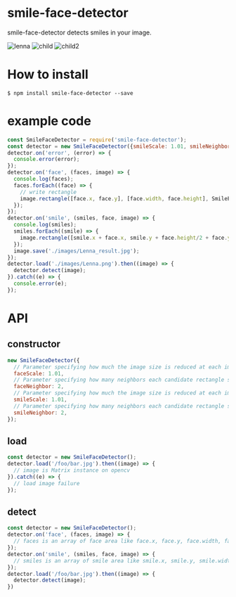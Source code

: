 smile-face-detector
===================

smile-face-detector detects smiles in your image. 

![lenna](https://raw.githubusercontent.com/yosuke-furukawa/smile-face-detector/master/images/Lenna_result.jpg)
![child](https://raw.githubusercontent.com/yosuke-furukawa/smile-face-detector/master/images/child_result.jpg)
![child2](https://raw.githubusercontent.com/yosuke-furukawa/smile-face-detector/master/images/child2_result.jpg)

# How to install 

```
$ npm install smile-face-detector --save
```

# example code

```js
const SmileFaceDetector = require('smile-face-detector');
const detector = new SmileFaceDetector({smileScale: 1.01, smileNeighbor: 10});
detector.on('error', (error) => {
  console.error(error);
});
detector.on('face', (faces, image) => {
  console.log(faces);
  faces.forEach((face) => {
    // write rectangle
    image.rectangle([face.x, face.y], [face.width, face.height], SmileFaceDetector.green, 2);
  });
});
detector.on('smile', (smiles, face, image) => {
  console.log(smiles);
  smiles.forEach((smile) => {
    image.rectangle([smile.x + face.x, smile.y + face.height/2 + face.y], [smile.width, smile.height], SmileFaceDetector.blue, 2);
  });
  image.save('./images/Lenna_result.jpg');
});
detector.load('./images/Lenna.png').then((image) => {
  detector.detect(image);
}).catch((e) => {
  console.error(e);
});
```

# API

## constructor

```js
new SmileFaceDetector({
  // Parameter specifying how much the image size is reduced at each image scale on face detection default: 1.05
  faceScale: 1.01,
  // Parameter specifying how many neighbors each candidate rectangle should have to retain it on face detection default: 8
  faceNeighbor: 2,
  // Parameter specifying how much the image size is reduced at each image scale on smile detection default: 1.7
  smileScale: 1.01,
  // Parameter specifying how many neighbors each candidate rectangle should have to retain it on smile detection default: 22
  smileNeighbor: 2,
});
```

## load

```js
const detector = new SmileFaceDetector();
detector.load('/foo/bar.jpg').then((image) => {
  // image is Matrix instance on opencv
}).catch((e) => {
  // load image failure
});
```

## detect

```js
const detector = new SmileFaceDetector();
detector.on('face', (faces, image) => {
  // faces is an array of face area like face.x, face.y, face.width, face.height
});
detector.on('smile', (smiles, face, image) => {
  // smiles is an array of smile area like smile.x, smile.y, smile.width, smile.height
});
detector.load('/foo/bar.jpg').then((image) => {
  detector.detect(image);
})
```

